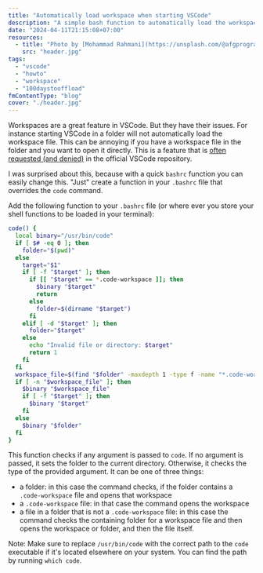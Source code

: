 ```yaml
---
title: "Automatically load workspace when starting VSCode"
description: "A simple bash function to automatically load the workspace file when starting VSCode."
date: "2024-04-11T21:15:08+07:00"
resources:
  - title: "Photo by [Mohammad Rahmani](https://unsplash.com/@afgprogrammer) via [Unsplash](https://unsplash.com/)"
    src: "header.jpg"
tags:
  - "vscode"
  - "howto"
  - "workspace"
  - "100daystooffload"
fmContentType: "blog"
cover: "./header.jpg"
---
```


Workspaces are a great feature in VSCode. But they have their issues. For instance starting VSCode in a folder will not automatically load the workspace file. This can be annoying if you have a workspace file in the folder and you want to open it directly. This is a feature that is [often requested (and denied)](https://github.com/microsoft/vscode/issues/64565) in the official VSCode repository.

I was surprised about this, because with a quick `bashrc` function you can easily change this. "Just" create a function in your `.bashrc` file that overrides the `code` command.

Add the following function to your `.bashrc` file (or where ever you store your shell functions to be loaded in your terminal):

```bash
code() {
  local binary="/usr/bin/code"
  if [ $# -eq 0 ]; then
    folder="$(pwd)"
  else
    target="$1"
    if [ -f "$target" ]; then
      if [[ "$target" == *.code-workspace ]]; then
        $binary "$target"
        return
      else
        folder=$(dirname "$target")
      fi
    elif [ -d "$target" ]; then
      folder="$target"
    else
      echo "Invalid file or directory: $target"
      return 1
    fi
  fi
  workspace_file=$(find "$folder" -maxdepth 1 -type f -name "*.code-workspace" | head -n 1)
  if [ -n "$workspace_file" ]; then
    $binary "$workspace_file"
    if [ -f "$target" ]; then
      $binary "$target"
    fi
  else
    $binary "$folder"
  fi
}
```

This function checks if any argument is passed to `code`. If no argument is passed, it sets the folder to the current directory. Otherwise, it checks the type of the provided argument. It can be one of three things:

* a folder: in this case the command checks, if the folder contains a `.code-workspace` file and opens that workspace
* a `.code-workspace` file: in that case the command opens the workspace
* a file in a folder that is not a `.code-workspace` file: in this case the command checks the containing folder for a workspace file and then opens the workspace or folder, and then the file itself.

Note: Make sure to replace `/usr/bin/code` with the correct path to the `code` executable if it's located elsewhere on your system. You can find the path by running `which code`.
